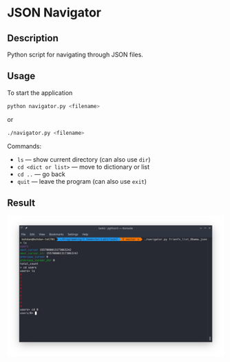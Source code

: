 # JSON Navigator


## Description
Python script for navigating through JSON files.

## Usage
To start the application
```bash
python navigator.py <filename>
```
or
```bash
./navigator.py <filename>
```

Commands:
- ```ls```  — show current directory (can also use ```dir```)
- ```cd <dict or list>``` — move to dictionary or list
- ```cd ..``` — go back
- ```quit``` — leave the program (can also use ```exit```)

## Result
![Alt text](images/result.png)
